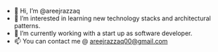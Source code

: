 - 👋 Hi, I’m @areejrazzaq
- 👀 I’m interested in learning new technology stacks and architectural patterns. 
- 🌱 I’m currently working with a start up as software developer. 
- 📫 You can contact me @ areejrazzaq00@gmail.com

<!---
areejrazzaq/areejrazzaq is a ✨ special ✨ repository because its `README.md` (this file) appears on your GitHub profile.
You can click the Preview link to take a look at your changes.
--->
